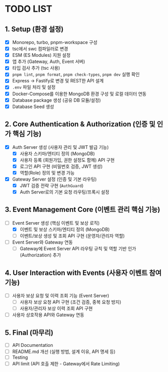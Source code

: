 # TODO LIST

## 1. Setup (환경 설정)

- [x] Monorepo, turbo, pnpm-workspace 구성
- [x] tsc에서 swc 컴파일러로 변경
- [x] ESM (ES Modules) 지원 설정
- [x] 앱 추가 (Gateway, Auth, Event 서버)
- [x] 타입 검사 추가 (tsc 사용)
- [x] `pnpm lint`, `pnpm format`, `pnpm check-types`, `pnpm dev` 실행 확인
- [x] Express -> Fastify로 변경 및 REST한 API 설계
- [x] `.env` 파일 처리 및 설정
- [x] Docker-Compose를 이용한 MongoDB 환경 구성 및 로컬 데이터 연동
- [x] Database package 생성 (공유 DB 모듈/설정)
- [x] Database Seed 생성

## 2. Core Authentication & Authorization (인증 및 인가 핵심 기능)

- [x] Auth Server 생성 (사용자 관리 및 JWT 발급 기능)
  - [x] 사용자 스키마/엔티티 정의 (MongoDB)
  - [x] 사용자 등록 (회원가입, 권한 설정도 함께) API 구현
  - [x] 로그인 API 구현 (비밀번호 검증, JWT 생성)
  - [x] 역할(Role) 정의 및 변경 가능
- [x] Gateway Server 설정 (인증 및 기본 라우팅)
  - [x] JWT 검증 전략 구현 (`AuthGuard`)
  - [x] Auth Server로의 기본 요청 라우팅/프록시 설정

## 3. Event Management Core (이벤트 관리 핵심 기능)

- [ ] Event Server 생성 (핵심 이벤트 및 보상 로직)
  - [x] 이벤트 및 보상 스키마/엔티티 정의 (MongoDB)
  - [ ] 이벤트/보상 생성 및 조회 API 구현 (운영자/관리자 역할)
- [ ] Event Server와 Gateway 연동
  - [ ] Gateway에 Event Server API 라우팅 규칙 및 역할 기반 인가(Authorization) 추가

## 4. User Interaction with Events (사용자 이벤트 참여 기능)

- [ ] 사용자 보상 요청 및 이력 조회 기능 (Event Server)
  - [ ] 사용자 보상 요청 API 구현 (조건 검증, 중복 요청 방지)
  - [ ] 사용자/관리자 보상 이력 조회 API 구현
- [ ] 사용자 상호작용 API와 Gateway 연동

## 5. Final (마무리)

- [ ] API Documentation
- [ ] README.md 개선 (실행 방법, 설계 이유, API 명세 등)
- [ ] Testing
- [ ] API limit (API 호출 제한 - Gateway에서 Rate Limiting)
